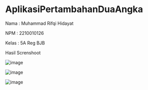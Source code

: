# AplikasiPertambahanDuaAngka

Nama : Muhammad Rifqi Hidayat

NPM  : 2210010126

Kelas : 5A Reg BJB

Hasil Screnshoot 

![image](https://github.com/user-attachments/assets/d3022913-d921-4434-a52b-a80613f8f7b5)

![image](https://github.com/user-attachments/assets/a5251904-06ba-4997-aadc-5682c402e286)

![image](https://github.com/user-attachments/assets/802293f8-1bb9-4148-a8d2-48cd5c026b50)




